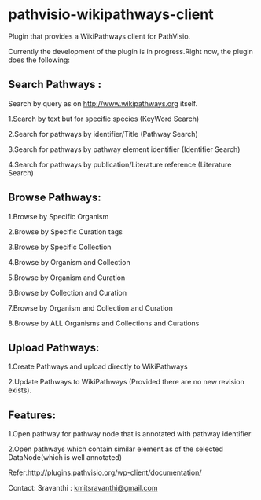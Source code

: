 pathvisio-wikipathways-client
=============================

Plugin that provides a WikiPathways client for PathVisio.

Currently the development of the plugin is in progress.Right now, the plugin does the following:




Search Pathways :
-----------------


Search by query as on http://www.wikipathways.org itself.

1.Search by text but for specific species (KeyWord Search)

2.Search for pathways by identifier/Title (Pathway Search)

3.Search for pathways by pathway element identifier (Identifier Search)

4.Search for pathways by publication/Literature reference (Literature Search)


Browse Pathways:
----------------

1.Browse by Specific Organism

2.Browse by Specific Curation tags

3.Browse by Specific Collection

4.Browse by Organism and Collection 

5.Browse by Organism and Curation

6.Browse by Collection and Curation

7.Browse by Organism and Collection and Curation

8.Browse by  ALL Organisms and Collections and Curations

Upload Pathways:
----------------

1.Create Pathways and upload directly to WikiPathways

2.Update Pathways to WikiPathways (Provided there are no new revision exists).



Features: 
---------

1.Open pathway for pathway node that is annotated with pathway identifier

2.Open pathways which contain similar element as of the selected DataNode(which is well annotated)

Refer:http://plugins.pathvisio.org/wp-client/documentation/

Contact: Sravanthi : kmitsravanthi@gmail.com


